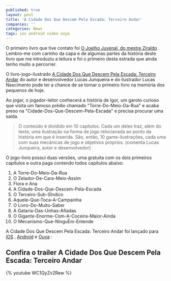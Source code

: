 ```yaml
---
published: true
layout: post
title: 'A Cidade Dos Que Descem Pela Escada: Terceiro Andar'
companies: ''
categories: News
tags: ios android video ouya
---
```

O primeiro livro que tive contato foi <a href="http://www.ziraldo.com/livros/juvenal.htm" target="_blank">O Joelho Juvenal, do mestre Ziraldo</a>
. Lembro-me com carinho da capa e de algumas partes da história deste livro que me introduziu a leitura e foi o primeiro desta estrada que ainda tenho muito a percorrer.

O livro-jogo-ilustrado <a href="http://stairsthird.var.art.br/indexpt.php" target="_blank">A Cidade Dos Que Descem Pela Escada: Terceiro Andar</a>
 do autor e desenvolvedor Lucas Junqueira e do ilustrador Lucas Nascimento pode ter a chance de se tornar o primeiro livro na memória dos pequenos de hoje.

Ao jogar, o jogador-leitor conhecerá a história de Igor, um garoto curioso que visita um famoso prédio chamado "Torre-Do-Meio-Da-Rua" e acaba preso na "Cidade-Dos-Que-Descem-Pela-Escada" e precisa procurar uma saída.

> O conteúdo é dividido em 10 capítulos. Cada um deles traz, além do texto, uma ilustração na forma de jogo relocianada ao ponto da história em que é inserida. São, então, 10 game-ilustrações, cada uma com suas mecânicas de jogo e objetivos próprios. (comenta Lucas Junqueira, autor e desenvolvedor)



O jogo-livro possui duas versões, uma gratuita com os dois primeiros capítulos e outra paga contendo todos capítulos abaixo:
<ol>
	<li>A Torre-Do-Meio-Da-Rua</li>
	<li>O Zelador-De-Cara-Meio-Assim</li>
	<li>Flora e Ana</li>
	<li>A Cidade-Dos-Que-Descem-Pela-Escada</li>
	<li>O Terceiro-Sub-SÌndico</li>
	<li>Aquele-Que-Toca-A-Campainha</li>
	<li>O Livro-Do-Muito-Saber</li>
	<li>A Gataria-Das-Unhas-Afiadas</li>
	<li>O Gigante-Enorme-Com-A-Coceira-Maior-Ainda</li>
	<li>O Mecanismo-Que-NinguÈm-Entende</li>
</ol>
 

A Cidade Dos Que Descem Pela Escada: Terceiro Andar foi lançado para <a href="https://itunes.apple.com/app/third-floor/id933511550" target="_blank">iOS</a>
, <a href="https://play.google.com/store/apps/details?id=art.variable.stairsthird" target="_blank">Android</a>
 e <a href="http://stairsthird.var.art.br/indexpt.php#ouya" target="_blank">Ouya</a>
:
## Confira o trailer A Cidade Dos Que Descem Pela Escada: Terceiro Andar
{% youtube WC1QyZv2Rew %}
